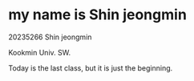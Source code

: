 # my name is Shin jeongmin
20235266 Shin jeongmin


Kookmin Univ. SW.


Today is the last class, but it is just the beginning.
